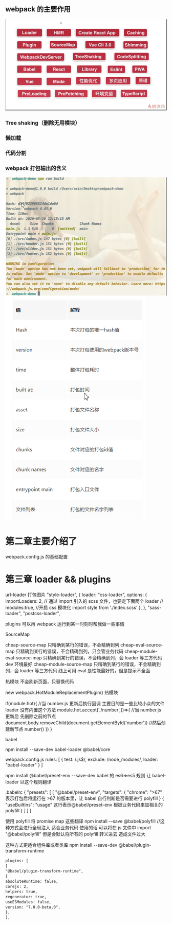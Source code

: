 ## webpack 的主要作用

![avatar](../../笔记/img/webpack-dian.png)

### Tree shaking（删除无用模块）

### 懒加载

### 代码分割

### webpack 打包输出的含义

![avatar](../../笔记/img/webpack-hanyi-2.png)
![avatar](../../笔记/img/webpack-hanyi.png)

# 第二章主要介绍了

webpack.config.js 的基础配置

# 第三章 loader && plugins

url-loader 打包图片
"style-loader",
{
loader: "css-loader",
options: {
importLoaders: 2, // 通过 import 引入的 scss 文件，也要走下面两个 loader
// modules:true, //开启 css 模块化 import style from './index.scss'
},
},
"sass-loader",
"postcss-loader",

plugins 可以再 webpack 运行到某一时刻时帮我做一些事情

SourceMap

cheap-source-map 只精确到某行的错误，不会精确到列
cheap-eval-source-map 只精确到某行的错误，不会精确到列，只会管业务代码
cheap-module-eval-source-map 只精确到某行的错误，不会精确到列，会 loader 等三方代码 dev 环境最好
cheap-module-source-map 只精确到某行的错误，不会精确到列，会 loader 等三方代码 线上可用
eval 是性能最好的，但是提示不全面

热模块 不会刷新页面，只替换代码

new webpack.HotModuleReplacementPlugin() 热模块

if(module.hot){ //当 number.js 更新后执行回调 主要目的是一些比较小众的文件 loader 没有内置这个方法
module.hot.accept('./number',()=>{
//当 number.js 更新后 先删除之前的节点
document.body.removeChild(document.getElementById('number'))
//然后创建新节点
number()
})
}

babel

npm install --save-dev babel-loader @babel/core

webpack.config.js
rules: [
{ test: /\.js$/, exclude: /node_modules/, loader: "babel-loader" }
]

npm install @babel/preset-env --save-dev babel 的 es6=>es5 规则 让 babel-loader 以这个规则翻译

.babelrc
{
"presets": [
[
"@babel/preset-env",
"targets": {
"chrome": ">67" 表示打包后将运行在 >67 的版本里，让 babel 自行判断是否需要进行 polyfill
}
{
"useBuiltIns": "usage" 这行表示@babel/preset-env 根据业务代码来加相关的 polyfill
}
]
]
}

使用 polyfill 将 promise map 这些翻译
npm install --save @babel/polyfill //这种方式会进行全局注入 适合业务代码
使用的话 可以将在 js 文件中 import "@babel/polyfill" 但是会默认将所有的 polyfill 转义进去 造成文件过大

这种方式更适合组件库或者类库
npm install --save-dev @babel/plugin-transform-runtime

```
plugins: [
[
"@babel/plugin-transform-runtime",
{
absoluteRuntime: false,
corejs: 2,
helpers: true,
regenerator: true,
useESModules: false,
version: "7.0.0-beta.0",
},
],
```
